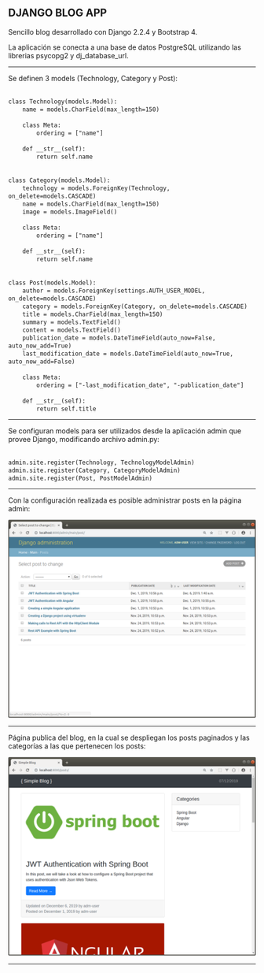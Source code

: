 DJANGO BLOG APP
---------------------------------------------------------------------------------------------------------------------

Sencillo blog desarrollado con Django 2.2.4 y Bootstrap 4.

La aplicación se conecta a una base de datos PostgreSQL utilizando las librerias psycopg2 y dj_database_url.

---------------------------------------------------------------------------------------------------------------------

Se definen 3 models (Technology, Category y Post):

```

class Technology(models.Model):
    name = models.CharField(max_length=150)

    class Meta:
        ordering = ["name"]
    
    def __str__(self):
        return self.name


class Category(models.Model):
    technology = models.ForeignKey(Technology, on_delete=models.CASCADE)
    name = models.CharField(max_length=150)
    image = models.ImageField()

    class Meta:
        ordering = ["name"]
    
    def __str__(self):
        return self.name


class Post(models.Model):
    author = models.ForeignKey(settings.AUTH_USER_MODEL, on_delete=models.CASCADE)
    category = models.ForeignKey(Category, on_delete=models.CASCADE)
    title = models.CharField(max_length=150)
    summary = models.TextField()
    content = models.TextField()
    publication_date = models.DateTimeField(auto_now=False, auto_now_add=True)
    last_modification_date = models.DateTimeField(auto_now=True, auto_now_add=False)

    class Meta:
        ordering = ["-last_modification_date", "-publication_date"]
    
    def __str__(self):
        return self.title

```

---------------------------------------------------------------------------------------------------------------------

Se configuran models para ser utilizados desde la aplicación admin que provee Django,
modificando archivo admin.py:

```

admin.site.register(Technology, TechnologyModelAdmin)
admin.site.register(Category, CategoryModelAdmin)
admin.site.register(Post, PostModelAdmin)

```

---------------------------------------------------------------------------------------------------------------------

Con la configuración realizada es posible administrar posts en la página admin:

![Screenshot AdminPosts](screenshots/django_blog_admin.png)

---------------------------------------------------------------------------------------------------------------------

Página publica del blog, en la cual se despliegan los posts paginados y las categorías a las que pertenecen los posts:

![Screenshot Main](screenshots/django_blog_main_page.png)

---------------------------------------------------------------------------------------------------------------------